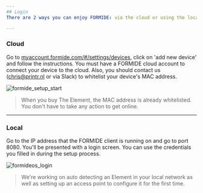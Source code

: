 ```yaml
---
## Login
There are 2 ways you can enjoy FORMIDE: via the cloud or using the local interface. We encourage you to use the cloud version since we push updates to the cloud before the local version and the cloud has more features.

---
```


### Cloud
Go to [myaccount.formide.com/#/settings/devices](https://myaccount.formide.com/#/settings/devices), click on 'add new device' and follow the instructions. You must have a FORMIDE cloud account to connect your device to the cloud. Also, you should contact us (chris@printr.nl or via Slack) to whitelist your device's MAC address.

![formide_setup_start](./public/assets/images/formideos/formide_setup_start.png)

> When you buy The Element, the MAC address is already whitelisted. You don't have to take any action to get online.

---

### Local
Go to the IP address that the FORMIDE client is running on and go to port 8080. You'll be presented with a login screen. You can use the credentials you filled in during the setup process.

![formideos_login](./public/assets/images/formideos/formideos_login.png)

> We're working on auto detecting an Element in your local network as well as setting up an access point to configure it for the first time.